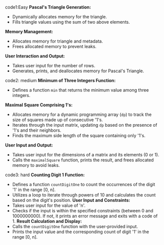 


code1:Easy
 **Pascal's Triangle Generation:**
   - Dynamically allocates memory for the triangle.
   - Fills triangle values using the sum of two above elements.

 **Memory Management:**
   - Allocates memory for triangle and metadata.
   - Frees allocated memory to prevent leaks.

 **User Interaction and Output:**
   - Takes user input for the number of rows.
   - Generates, prints, and deallocates memory for Pascal's Triangle.


code2: medium
 **Minimum of Three Integers Function:**
   - Defines a function `min` that returns the minimum value among three integers.

 **Maximal Square Comprising 1's:**
   - Allocates memory for a dynamic programming array (`dp`) to track the size of squares made up of consecutive '1's.
   - Iterates through the input matrix, updating `dp` based on the presence of '1's and their neighbors.
   - Finds the maximum side length of the square containing only '1's.

 **User Input and Output:**
   - Takes user input for the dimensions of a matrix and its elements (0 or 1).
   - Calls the `maximalSquare` function, prints the result, and frees allocated memory to avoid leaks.

code3: hard
**Counting Digit 1 Function:**
   - Defines a function `countDigitOne` to count the occurrences of the digit '1' in the range [0, n].
   - Utilizes a loop to iterate through powers of 10 and calculates the count based on the digit's position.
**User Input and Constraints:**
   - Takes user input for the value of 'n'.
   - Checks if the input is within the specified constraints (between 0 and 1000000000). If not, it prints an error message and exits with a code of 1.
**Result Calculation and Display:**
   - Calls the `countDigitOne` function with the user-provided input.
   - Prints the input value and the corresponding count of digit '1' in the range [0, n].
